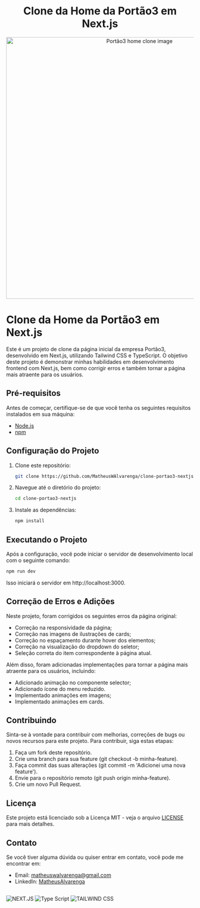 

<h1 align="center">Clone da Home da Portão3 em Next.js</h1>

<div align="center">
   <img width="700" alt="Portão3 home clone image" src="https://github.com/MatheusWAlvarenga/portao3_clone/assets/94935750/1932abae-838d-41e5-b12d-2775b1851e99">
</div>



# Clone da Home da Portão3 em Next.js

Este é um projeto de clone da página inicial da empresa Portão3, desenvolvido em Next.js, utilizando Tailwind CSS e TypeScript. O objetivo deste projeto é demonstrar minhas habilidades em desenvolvimento frontend com Next.js, bem como corrigir erros  e também tornar a página mais atraente para os usuários.

## Pré-requisitos

Antes de começar, certifique-se de que você tenha os seguintes requisitos instalados em sua máquina:

- [Node.js](https://nodejs.org/)
- [npm](https://www.npmjs.com/)

## Configuração do Projeto

1. Clone este repositório:

   ```bash
   git clone https://github.com/MatheusWAlvarenga/clone-portao3-nextjs.git
   ```

2. Navegue até o diretório do projeto:

   ```bash
   cd clone-portao3-nextjs
   ```

3. Instale as dependências:

   ```bash
   npm install
   ```

## Executando o Projeto

Após a configuração, você pode iniciar o servidor de desenvolvimento local com o seguinte comando:

```bash
npm run dev
```

Isso iniciará o servidor em http://localhost:3000.

## Correção de Erros e Adições

Neste projeto, foram corrigidos os seguintes erros da página original:

- Correção na responsividade da página;
- Correção nas imagens de ilustrações de cards;
- Correção no espaçamento durante hover dos elementos;
- Correção na visualização do dropdown do seletor;
- Seleção correta do item correspondente à página atual.

Além disso, foram adicionadas implementações para tornar a página mais atraente para os usuários, incluindo:

- Adicionado animação no componente selector;
- Adicionado ícone do menu reduzido.
- Implementado animações em imagens;
- Implementado animações em cards.

      
## Contribuindo

Sinta-se à vontade para contribuir com melhorias, correções de bugs ou novos recursos para este projeto. Para contribuir, siga estas etapas:

1. Faça um fork deste repositório.
2. Crie uma branch para sua feature (git checkout -b minha-feature).
3. Faça commit das suas alterações (git commit -m 'Adicionei uma nova feature').
4. Envie para o repositório remoto (git push origin minha-feature).
5. Crie um novo Pull Request.

## Licença

Este projeto está licenciado sob a Licença MIT - veja o arquivo [LICENSE](LICENSE) para mais detalhes.

## Contato

Se você tiver alguma dúvida ou quiser entrar em contato, você pode me encontrar em:

- Email: matheuswalvarenga@gmail.com
- LinkedIn: [MatheusAlvarenga](https://www.linkedin.com/in/matheuswalvarenga/)


##

![NEXT.JS](https://img.shields.io/badge/next.js-000000?style=for-the-badge&logo=nextdotjs&logoColor=white) ![Type Script](	https://img.shields.io/badge/TypeScript-007ACC?style=for-the-badge&logo=typescript&logoColor=white) ![TAILWIND CSS](https://img.shields.io/badge/Tailwind_CSS-38B2AC?style=for-the-badge&logo=tailwind-css&logoColor=white)


